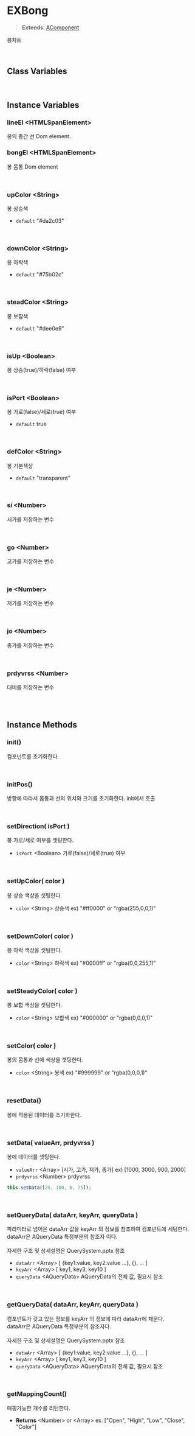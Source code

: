 # EXBong
> **Extends**: [AComponent](./../afc/AComponent.md)

봉차트

<br/>

## Class Variables

<br/>

## Instance Variables

### lineEl \<HTMLSpanElement>

봉의 중간 선 Dom element.
<br/>

### bongEl \<HTMLSpanElement>

봉 몸통 Dom element

<br/>

### upColor \<String>

봉 상승색

- `default` "#da2c03"

<br/>

### downColor \<String>

봉 하락색

- `default` "#75b02c"

<br/>

### steadColor \<String>

봉 보함색

- `default` "#dee0e9"

<br/>

### isUp \<Boolean>

봉 상승(true)/하락(false) 여부

<br/>

### isPort \<Boolean>

봉 가로(false)/세로(true) 여부

- `default` true

<br/>

### defColor \<String>

봉 기본색상

- `default` "transparent"

<br/>

### si \<Number>

시가를 저장하는 변수

<br/>

### go \<Number>

고가를 저장하는 변수

<br/>

### je \<Number>

저가를 저장하는 변수

<br/>

### jo \<Number>

종가를 저장하는 변수

<br/>

### prdyvrss \<Number>

대비를 저장하는 변수

<br/>
<br/>

## Instance Methods

### init()

컴포넌트를 초기화한다.

<br/>

### initPos()

방향에 따라서 몸통과 선의 위치와 크기를 초기화한다. init에서 호출

<br/>

### setDirection( isPort )

봉 가로/세로 여부를 셋팅한다.

* `isPort` \<Boolean> 가로(false)/세로(true) 여부

<br/>

### setUpColor( color )

봉 상승 색상을 셋팅한다.

* `color` \<String> 상승색 ex) "#ff0000" or "rgba(255,0,0,1)"

<br/>

### setDownColor( color )

봉 하락 색상을 셋팅한다.

* `color` \<String> 하락색 ex) "#0000ff" or "rgba(0,0,255,1)"

<br/>

### setSteadyColor( color )

봉 보합 색상을 셋팅한다.

* `color` \<String> 보합색 ex) "#000000" or "rgba(0,0,0,1)"

<br/>

### setColor( color )

봉의 몸통과 선에 색상을 셋팅한다.

* `color` \<String> 봉색 ex) "#999999" or "rgba(0,0,0,1)"

<br/>

### resetData()

봉에 적용된 데이터를 초기화한다.

<br/>

### setData( valueArr, prdyvrss )

봉에 데이터를 셋팅한다.

* `valueArr` \<Array> [시가, 고가, 저가, 종가] ex) [1000, 3000, 900, 2000]
* `prdyvrss` \<Number> prdyvrss

```js
this.setData([25, 100, 0, 75]);
```
<br/>

### setQueryData( dataArr, keyArr, queryData )

파라미터로 넘어온 dataArr 값을 keyArr 의 정보를 참조하여 컴포넌트에 세팅한다. <br/>dataArr은 AQueryData 특정부분의 참조자 이다.<br/><br/>자세한 구조 및 상세설명은 QuerySystem.pptx 참조


- `dataArr` \<Array> [ {key1:value, key2:value ...}, {}, ... ]
- `keyArr` \<Array> [ key1, key3, key10 ]
- `queryData` \<AQueryData> AQueryData의 전체 값, 필요시 참조

<br/>

### getQueryData( dataArr, keyArr, queryData )

컴포넌트가 갖고 있는 정보를 keyArr 의 정보에 따라 dataArr에 채운다.<br/>dataArr은 AQueryData 특정부분의 참조자다.<br/><br/>자세한 구조 및 상세설명은 QuerySystem.pptx 참조

- `dataArr` \<Array> [ {key1:value, key2:value ...}, {}, ... ]
- `keyArr` \<Array> [ key1, key3, key10 ]
- `queryData` \<AQueryData> AQueryData의 전체 값, 필요시 참조

<br/>

### getMappingCount()

매핑가능한 개수를 리턴한다.

* **Returns** \<Number> or \<Array> ex. ["Open", "High", "Low", "Close", "Color"]

<br/>
<br/>
